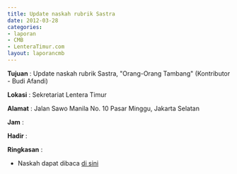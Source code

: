 ```yaml
---
title: Update naskah rubrik Sastra
date: 2012-03-28
categories:
- laporan
- CMB
- LenteraTimur.com
layout: laporancmb
---
```


**Tujuan** : Update naskah rubrik Sastra, "Orang-Orang Tambang" (Kontributor - Budi Afandi)

**Lokasi** : Sekretariat Lentera Timur 

**Alamat** : Jalan Sawo Manila No. 10 Pasar Minggu, Jakarta Selatan

**Jam** : 

**Hadir** :  


**Ringkasan** : 
* Naskah dapat dibaca [di sini](http://www.lenteratimur.com/2012/03/orang-orang-tambang/)

